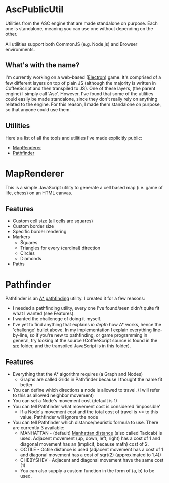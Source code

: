 # AscPublicUtil
Utilities from the ASC engine that are made standalone on purpose. Each one is standalone, meaning you can use one without depending on the other.

All utilities support both CommonJS (e.g. Node.js) and Browser environments.

## What's with the name?
I'm currently working on a web-based ([Electron](http://electron.atom.io)) game. It's comprised of a few different layers on top of plain JS (although the majority is written in CoffeeScript and then transpiled to JS). One of these layers, (the parent engine) I simply call 'Asc'. However, I've found that some of the utilities could easily be made standalone, since they don't really rely on anything related to the engine. For this reason, I made them standalone on purpose, so that anyone could use them.

## Utilities
Here's a list of all the tools and utilities I've made explicitly public:
* [MapRenderer](#MapRenderer)
* [Pathfinder](#Pathfinder)

# <a name='MapRenderer'></a>MapRenderer
This is a simple JavaScript utility to generate a cell based map (i.e. game of life, chess) on an HTML canvas.

## <a name='MapRendererFeatures'></a>Features
* Custom cell size (all cells are squares)
* Custom border size
* Specific border rendering
* Markers
  * Squares
  * Triangles for every (cardinal) direction
  * Circles
  * Diamonds
* Paths

# <a name='Pathfinder'></a> Pathfinder
Pathfinder is an [A* pathfinding](//wikipedia.org/wiki/A*_search_algorithm) utility. I created it for a few reasons:
* I needed a pathfinding utility, every one I've found/seen didn't quite fit what I wanted (see Features).
* I wanted the challenege of doing it myself.
* I've yet to find anything that explains *in depth* how A* works, hence the 'challenge' bullet above. In my implementation I explain everything line-by-line, so if you're new to pathfinding, or game programming in general, try looking at the source (CoffeeScript source is found in the [src](./src) folder, and the transpiled JavaScript is in this folder).

## <a name='PathfinderFeatures'></a> Features
* Everything that the A* algorithm requires (a Graph and Nodes)
  * Graphs are called Grids in Pathfinder because I thought the name fit better
* You can define which directions a node is allowed to travel. (I will refer to this as allowed neighbor movement)
* You can set a Node's movement cost (default is 1)
* You can tell Pathfinder what movement cost is considered 'impossible'
  * If a Node's movement cost and the total cost of travel is >= to this value, Pathfinder will ignore the node
* You can tell Pathfinder which distance/heuristic formula to use. There are currently 3 available:
  * MANHATTAN - (default) [Manhattan distance](//wikipedia.org/wiki/Taxicab_geometry) (also called Taxicab) is used. Adjacent movement (up, down, left, right) has a cost of 1 and diagonal movement has an (implicit, because math) cost of 2.
  * OCTILE - Octile distance is used (adjacent movement has a cost of 1 and diagonal movement has a cost of sqrt(2) (approximated to 1.4))
  * CHEBYSHEV - Adjacent and diagonal movement have the same cost (1)
  * You can also supply a custom function in the form of (a, b) to be used.
